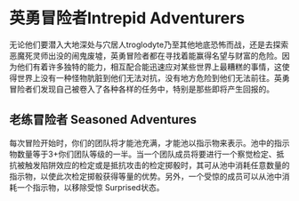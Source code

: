 # 英勇冒险者Intrepid Adventurers

无论他们要潜入大地深处与穴居人troglodyte乃至其他地底恐怖而战，还是去探索恶魔死灵师出没的闹鬼废墟，英勇冒险者都在寻找着能赢得名望与财富的危险。因为他们有着许多独特的能力，相互配合能迅速应对某些世界上最糟糕的事情，这使得世界上没有一种怪物肮脏到他们无法对抗，没有地方危险到他们无法前往。英勇冒险者们发现自己被卷入了各种各样的任务中，特别是那些即将产生回报的。

## 老练冒险者 Seasoned Adventures

每次冒险开始时，你们的团队将才能池充满，才能池以指示物来表示。池中的指示物数量等于3+你们团队等级的一半。当一个团队成员将要进行一个察觉检定、抵抗被触发陷阱效应的检定或是抵抗攻击的检定掷骰时，其可从池中消耗任意数量的指示物，以使此次检定掷骰获得等量的优势。另外，一个受惊的成员可以从池中消耗一个指示物，以移除受惊
Surprised状态。

 
